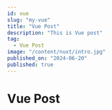 ```yaml
---
id: vue
slug: "my-vue"
title: "Vue Post"
description: "This is Vue post"
tag:
  - Vue Post
image: "/content/nuxt/intro.jpg"
published_on: "2024-06-20"
published: true
---
```


# Vue Post

